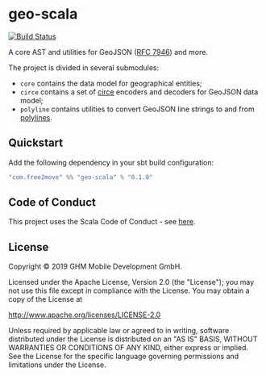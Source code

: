 # geo-scala

[![Build Status](https://travis-ci.com/Free2MoveApp/geo-scala.svg?branch=master)](https://travis-ci.com/Free2MoveApp/geo-scala)

A core AST and utilities for GeoJSON ([RFC 7946][rfc-7946]) and more.

The project is divided in several submodules:
 - `core` contains the data model for geographical entities;
 - `circe` contains a set of [circe][circe] encoders and decoders for GeoJSON data model;
 - `polyline` contains utilities to convert GeoJSON line strings to and from [polylines][polyline].

## Quickstart

Add the following dependency in your sbt build configuration:

```scala
"com.free2move" %% "geo-scala" % "0.1.0"
```

## Code of Conduct

This project uses the Scala Code of Conduct - see [here](CODE_OF_CONDUCT.md).

## License

Copyright © 2019 GHM Mobile Development GmbH.

Licensed under the Apache License, Version 2.0 (the "License"); you may not use this file except in compliance with the License. You may obtain a copy of the License at

http://www.apache.org/licenses/LICENSE-2.0

Unless required by applicable law or agreed to in writing, software distributed under the License is distributed on an "AS IS" BASIS, WITHOUT WARRANTIES OR CONDITIONS OF ANY KIND, either express or implied. See the License for the specific language governing permissions and limitations under the License.

[rfc-7946]: https://tools.ietf.org/html/rfc7946
[circe]: https://circe.github.io/circe
[polyline]: https://developers.google.com/maps/documentation/utilities/polylineutility
